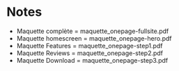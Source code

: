 # Notes

* Maquette complète = maquette_onepage-fullsite.pdf	
* Maquette homescreen = maquette_onepage-hero.pdf
* Maquette Features = maquette_onepage-step1.pdf
* Maquette Reviews = maquette_onepage-step2.pdf
* Maquette Download = maquette_onepage-step3.pdf
